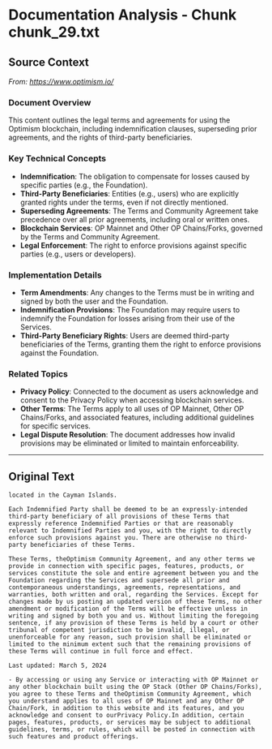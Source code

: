 # Documentation Analysis - Chunk chunk_29.txt

## Source Context
*From: https://www.optimism.io/*

### Document Overview  
This content outlines the legal terms and agreements for using the Optimism blockchain, including indemnification clauses, superseding prior agreements, and the rights of third-party beneficiaries.  

### Key Technical Concepts  
- **Indemnification**: The obligation to compensate for losses caused by specific parties (e.g., the Foundation).  
- **Third-Party Beneficiaries**: Entities (e.g., users) who are explicitly granted rights under the terms, even if not directly mentioned.  
- **Superseding Agreements**: The Terms and Community Agreement take precedence over all prior agreements, including oral or written ones.  
- **Blockchain Services**: OP Mainnet and Other OP Chains/Forks, governed by the Terms and Community Agreement.  
- **Legal Enforcement**: The right to enforce provisions against specific parties (e.g., users or developers).  

### Implementation Details  
- **Term Amendments**: Any changes to the Terms must be in writing and signed by both the user and the Foundation.  
- **Indemnification Provisions**: The Foundation may require users to indemnify the Foundation for losses arising from their use of the Services.  
- **Third-Party Beneficiary Rights**: Users are deemed third-party beneficiaries of the Terms, granting them the right to enforce provisions against the Foundation.  

### Related Topics  
- **Privacy Policy**: Connected to the document as users acknowledge and consent to the Privacy Policy when accessing blockchain services.  
- **Other Terms**: The Terms apply to all uses of OP Mainnet, Other OP Chains/Forks, and associated features, including additional guidelines for specific services.  
- **Legal Dispute Resolution**: The document addresses how invalid provisions may be eliminated or limited to maintain enforceability.

---

## Original Text
```
located in the Cayman Islands.

Each Indemnified Party shall be deemed to be an expressly-intended third-party beneficiary of all provisions of these Terms that expressly reference Indemnified Parties or that are reasonably relevant to Indemnified Parties and you, with the right to directly enforce such provisions against you. There are otherwise no third-party beneficiaries of these Terms.

These Terms, theOptimism Community Agreement, and any other terms we provide in connection with specific pages, features, products, or services constitute the sole and entire agreement between you and the Foundation regarding the Services and supersede all prior and contemporaneous understandings, agreements, representations, and warranties, both written and oral, regarding the Services. Except for changes made by us posting an updated version of these Terms, no other amendment or modification of the Terms will be effective unless in writing and signed by both you and us. Without limiting the foregoing sentence, if any provision of these Terms is held by a court or other tribunal of competent jurisdiction to be invalid, illegal, or unenforceable for any reason, such provision shall be eliminated or limited to the minimum extent such that the remaining provisions of these Terms will continue in full force and effect.

Last updated: March 5, 2024

- By accessing or using any Service or interacting with OP Mainnet or any other blockchain built using the OP Stack (Other OP Chains/Forks), you agree to these Terms and theOptimism Community Agreement, which you understand applies to all uses of OP Mainnet and any Other OP Chain/Fork, in addition to this website and its features, and you acknowledge and consent to ourPrivacy Policy.In addition, certain pages, features, products, or services may be subject to additional guidelines, terms, or rules, which will be posted in connection with such features and product offerings.
```